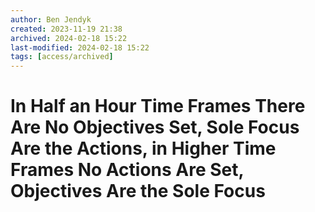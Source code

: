 ```yaml
---
author: Ben Jendyk
created: 2023-11-19 21:38
archived: 2024-02-18 15:22
last-modified: 2024-02-18 15:22
tags: [access/archived]
---
```


# In Half an Hour Time Frames There Are No Objectives Set, Sole Focus Are the Actions, in Higher Time Frames No Actions Are Set, Objectives Are the Sole Focus

